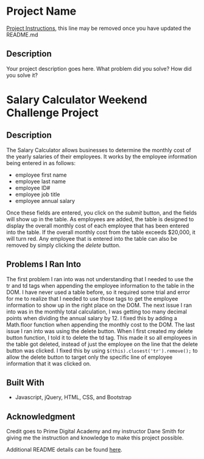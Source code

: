 # Project Name

[Project Instructions](./INSTRUCTIONS.md), this line may be removed once you have updated the README.md

## Description

Your project description goes here. What problem did you solve? How did you solve it?

# **Salary Calculator Weekend Challenge Project**

## **Description**

The Salary Calculator allows businesses to determine the monthly cost of the yearly salaries of their employees. It works by the employee information being entered in as follows: 

- employee first name
- employee last name
- employee ID#
- employee job title
- employee annual salary

Once these fields are entered, you click on the *submit* button, and the fields will show up in the table. As employees are added, the table is designed to display the overall monthly cost of each employee that has been entered into the table. If the overall monthly cost from the table exceeds $20,000, it will turn red. Any employee that is entered into the table can also be removed by simply clicking the *delete* button. 

## **Problems I Ran Into**

The first problem I ran into was not understanding that I needed to use the tr and td tags when appending the employee information to the table in the DOM. I have never used a table before, so it required some trial and error for me to realize that I needed to use those tags to get the employee information to show up in the right place on the DOM. The next issue I ran into was in the monthly total calculation, I was getting too many decimal points when dividing the annual salary by 12. I fixed this by adding a Math.floor function when appending the monthly cost to the DOM. The last issue I ran into was using the delete button. When I first created my delete button function, I told it to delete the td tag. This made it so all employees in the table got deleted, instead of just the employee on the line that the delete button was clicked. I fixed this by using `$(this).closest('tr').remove();` to allow the delete button to target only the specific line of employee information that it was clicked on. 

## **Built With**

- Javascript, jQuery, HTML, CSS, and Bootstrap

## **Acknowledgment**

Credit goes to Prime Digital Academy and my instructor Dane Smith for giving me the instruction and knowledge to make this project possible.


Additional README details can be found [here](https://github.com/PrimeAcademy/readme-template/blob/master/README.md).
